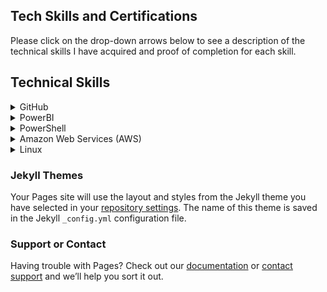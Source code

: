 ## Tech Skills and Certifications

Please click on the drop-down arrows below to see a description of the technical skills I have acquired and proof of completion for each skill.

<h2> Technical Skills </h2>

<details><summary>GitHub</summary>
  </details>
<details><summary>PowerBI</summary>
   </details>
<details><summary>PowerShell</summary>
   </details>
<details><summary>Amazon Web Services (AWS)</summary>
   </details>
<details><summary>Linux</summary>
   </details>
  



### Jekyll Themes

Your Pages site will use the layout and styles from the Jekyll theme you have selected in your [repository settings](https://github.com/reaganhoback/SkillsResume/settings). The name of this theme is saved in the Jekyll `_config.yml` configuration file.

### Support or Contact

Having trouble with Pages? Check out our [documentation](https://help.github.com/categories/github-pages-basics/) or [contact support](https://github.com/contact) and we’ll help you sort it out.
